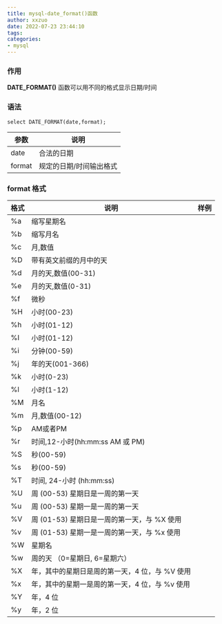 ```yaml
---
title: mysql-date_format()函数
author: xxzuo
date: 2022-07-23 23:44:10
tags:
categories:
- mysql
---
```




### 作用
**DATE_FORMAT()** 函数可以用不同的格式显示日期/时间

### 语法
```mysql
select DATE_FORMAT(date,format);
```

| 参数   | 说明                    |
| ------ | ----------------------- |
| date   | 合法的日期              |
| format | 规定的日期/时间输出格式 |

### format 格式
| 格式 | 说明                                           | 样例 |
| ---- | ---------------------------------------------- | ---- |
| %a   | 缩写星期名                                     |      |
| %b   | 缩写月名                                       |      |
| %c   | 月,数值                                        |      |
| %D   | 带有英文前缀的月中的天                         |      |
| %d   | 月的天,数值(00-31)                             |      |
| %e   | 月的天,数值(0-31)                              |      |
| %f   | 微秒                                           |      |
| %H   | 小时(00-23)                                    |      |
| %h   | 小时(01-12)                                    |      |
| %I   | 小时(01-12)                                    |      |
| %i   | 分钟(00-59)                                    |      |
| %j   | 年的天(001-366)                                |      |
| %k   | 小时(0-23)                                     |      |
| %l   | 小时(1-12)                                     |      |
| %M   | 月名                                           |      |
| %m   | 月,数值(00-12)                                 |      |
| %p   | AM或者PM                                       |      |
| %r   | 时间,12-小时(hh:mm:ss AM 或 PM)                |      |
| %S   | 秒(00-59)                                      |      |
| %s   | 秒(00-59)                                      |      |
| %T   | 时间, 24-小时 (hh:mm:ss)                       |      |
| %U   | 周 (00-53) 星期日是一周的第一天                |      |
| %u   | 周 (00-53) 星期一是一周的第一天                |      |
| %V   | 周 (01-53) 星期日是一周的第一天，与 %X 使用    |      |
| %v   | 周 (01-53) 星期一是一周的第一天，与 %x 使用    |      |
| %W   | 星期名                                         |      |
| %w   | 周的天 （0=星期日, 6=星期六）                  |      |
| %X   | 年，其中的星期日是周的第一天，4 位，与 %V 使用 |      |
| %x   | 年，其中的星期一是周的第一天，4 位，与 %v 使用 |      |
| %Y   | 年，4 位                                       |      |
| %y   | 年，2 位                                       |      |
